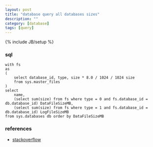 ```yaml
---
layout: post
title: "database query all databases sizes"
description: ""
category: [database]
tags: [query]
---
```

{% include JB/setup %}

### sql

    with fs
    as
    (
        select database_id, type, size * 8.0 / 1024 / 1024 size
        from sys.master_files
    )
    select 
        name,
        (select sum(size) from fs where type = 0 and fs.database_id = db.database_id) DataFileSizeMB,
        (select sum(size) from fs where type = 1 and fs.database_id = db.database_id) LogFileSizeMB
    from sys.databases db order by DataFileSizeMB

### references

* [stackoverflow](http://stackoverflow.com/questions/5945360/sql-server-2008-how-to-query-all-databases-sizes)